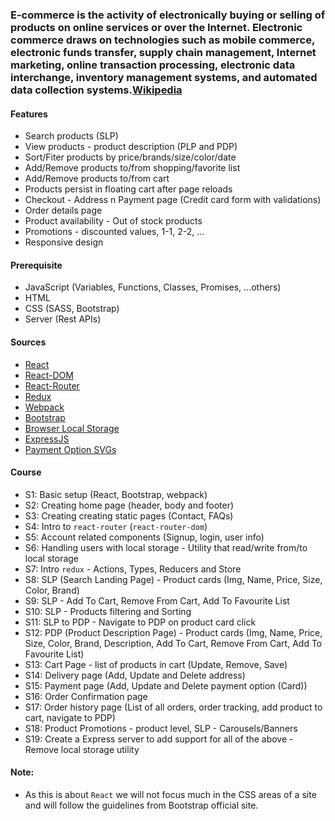 ### E-commerce is the activity of electronically buying or selling of products on online services or over the Internet. Electronic commerce draws on technologies such as mobile commerce, electronic funds transfer, supply chain management, Internet marketing, online transaction processing, electronic data interchange, inventory management systems, and automated data collection systems.[Wikipedia](https://en.wikipedia.org/wiki/E-commerce)

#### Features

- Search products (SLP)
- View products - product description (PLP and PDP)
- Sort/Fiter products by price/brands/size/color/date
- Add/Remove products to/from shopping/favorite list
- Add/Remove products to/from cart
- Products persist in floating cart after page reloads
- Checkout - Address n Payment page (Credit card form with validations)
- Order details page
- Product availability - Out of stock products
- Promotions - discounted values, 1-1, 2-2, ...
- Responsive design

#### Prerequisite

- JavaScript (Variables, Functions, Classes, Promises, ...others)
- HTML
- CSS (SASS, Bootstrap)
- Server (Rest APIs)

#### Sources

- [React](https://reactjs.org/docs/getting-started.html)
- [React-DOM](https://reactjs.org/docs/react-dom.html)
- [React-Router](https://reacttraining.com/react-router/web/guides/quick-start)
- [Redux](https://redux.js.org/introduction/getting-started)
- [Webpack](https://webpack.js.org/concepts/)
- [Bootstrap](https://getbootstrap.com/docs/4.4/getting-started/introduction/)
- [Browser Local Storage](https://developer.mozilla.org/en-US/docs/Web/API/Window/localStorage)
- [ExpressJS](https://expressjs.com/en/4x/api.html)
- [Payment Option SVGs](https://www.flaticon.com/)

#### Course

- S1: Basic setup (React, Bootstrap, webpack)
- S2: Creating home page (header, body and footer)
- S3: Creating creating static pages (Contact, FAQs)
- S4: Intro to `react-router` (`react-router-dom`)
- S5: Account related components (Signup, login, user info)
- S6: Handling users with local storage - Utility that read/write from/to local storage
- S7: Intro `redux` - Actions, Types, Reducers and Store
- S8: SLP (Search Landing Page) - Product cards (Img, Name, Price, Size, Color, Brand)
- S9: SLP - Add To Cart, Remove From Cart, Add To Favourite List
- S10: SLP - Products filtering and Sorting
- S11: SLP to PDP - Navigate to PDP on product card click
- S12: PDP (Product Description Page) - Product cards (Img, Name, Price, Size, Color, Brand, Description, Add To Cart, Remove From Cart, Add To Favourite List)
- S13: Cart Page - list of products in cart (Update, Remove, Save)
- S14: Delivery page (Add, Update and Delete address)
- S15: Payment page (Add, Update and Delete payment option (Card))
- S16: Order Confirmation page
- S17: Order history page (List of all orders, order tracking, add product to cart, navigate to PDP)
- S18: Product Promotions - product level, SLP - Carousels/Banners
- S19: Create a Express server to add support for all of the above - Remove local storage utility

#### Note:

- As this is about `React` we will not focus much in the CSS areas of a site and will follow the guidelines from Bootstrap official site.
